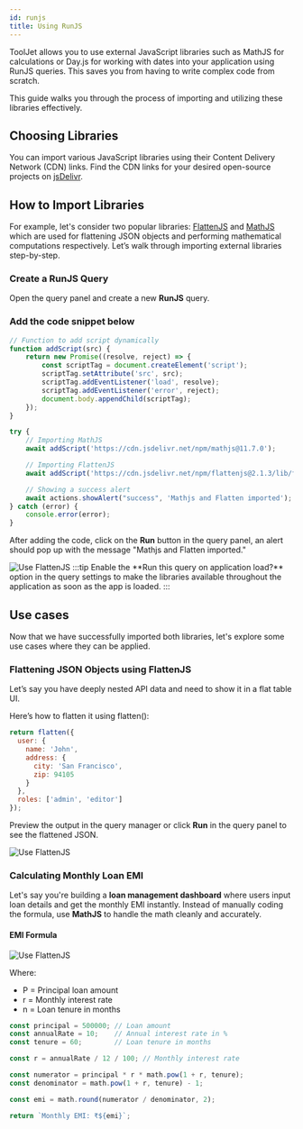 ```yaml
---
id: runjs
title: Using RunJS
---
```



ToolJet allows you to use external JavaScript libraries such as MathJS for calculations or Day.js for working with dates into your application using RunJS queries. This saves you from having to write complex code from scratch. 

This guide walks you through the process of importing and utilizing these libraries effectively.

## Choosing Libraries

You can import various JavaScript libraries using their Content Delivery Network (CDN) links. Find the CDN links for your desired open-source projects on [jsDelivr](https://www.jsdelivr.com/). 

## How to Import Libraries

For example, let's consider two popular libraries: [FlattenJS](https://github.com/davidfig/flattenjs) and [MathJS](https://mathjs.org/) which are used for flattening JSON objects and performing mathematical computations respectively. Let’s walk through importing external libraries step-by-step.

### Create a RunJS Query

Open the query panel and create a new **RunJS** query.

### Add the code snippet below 

```js
// Function to add script dynamically
function addScript(src) {
    return new Promise((resolve, reject) => {
        const scriptTag = document.createElement('script');
        scriptTag.setAttribute('src', src);
        scriptTag.addEventListener('load', resolve);
        scriptTag.addEventListener('error', reject);
        document.body.appendChild(scriptTag);
    });
}

try {
    // Importing MathJS
    await addScript('https://cdn.jsdelivr.net/npm/mathjs@11.7.0');

    // Importing FlattenJS
    await addScript('https://cdn.jsdelivr.net/npm/flattenjs@2.1.3/lib/flatten.min.js');

    // Showing a success alert
    await actions.showAlert("success", 'Mathjs and Flatten imported');
} catch (error) {
    console.error(error);
}
```

After adding the code, click on the **Run** button in the query panel, an alert should pop up with the message "Mathjs and Flatten imported."

 <img className="screenshot-full img-full" src="/img/app-builder/custom-code/import_library.png" alt="Use FlattenJS" />
:::tip
Enable the **Run this query on application load?** option in the query settings to make the libraries available throughout the application as soon as the app is loaded.
:::

## Use cases

Now that we have successfully imported both libraries, let's explore some use cases where they can be applied.

### Flattening JSON Objects using FlattenJS

Let’s say you have deeply nested API data and need to show it in a flat table UI.

Here’s how to flatten it using flatten():

```js
return flatten({
  user: {
    name: 'John',
    address: {
      city: 'San Francisco',
      zip: 94105
    }
  },
  roles: ['admin', 'editor']
});
```

Preview the output in the query manager or click **Run** in the query panel to see the flattened JSON.


 <img className="screenshot-full img-full" src="/img/app-builder/custom-code/flaten_library.png" alt="Use FlattenJS" />

###  Calculating Monthly Loan EMI 

Let's say you're building a **loan management dashboard** where users input loan details and get the monthly EMI instantly. Instead of manually coding the formula, use **MathJS** to handle the math cleanly and accurately.

#### EMI Formula

 <img className="screenshot-full img-s" src="/img/app-builder/custom-code/emi.png" alt="Use FlattenJS" />

Where:
- P = Principal loan amount  
- r = Monthly interest rate  
- n = Loan tenure in months

```js
const principal = 500000; // Loan amount
const annualRate = 10;    // Annual interest rate in %
const tenure = 60;        // Loan tenure in months

const r = annualRate / 12 / 100; // Monthly interest rate

const numerator = principal * r * math.pow(1 + r, tenure);
const denominator = math.pow(1 + r, tenure) - 1;

const emi = math.round(numerator / denominator, 2);

return `Monthly EMI: ₹${emi}`;
```

